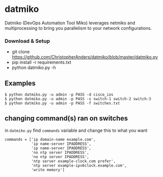 # datmiko

Datmiko (DevOps Automation Tool Miko) leverages netmiko and multiprocessing to bring you parallelism to your network configurations.

### Download & Setup
* git clone https://github.com/ChristopherAnders/datmiko/blob/master/datmiko.py
* pip install -r requirements.txt 
* python datmiko.py -h 

## Examples
```
$ python datmiko.py -u admin -p PASS -d cisco_ios 
$ python datmiko.py -u admin -p PASS -s switch-1 switch-2 switch-3
$ python datmiko.py -u admin -p PASS -f switches.txt
```

## changing command(s) ran on switches
in `datmiko.py` find `commands` variable and change this to what you want
```
commands = ['ip domain-name example.com',
            'ip name-server IPADDRESS',
            'ip name-server IPADDRESS',
            'no ntp server IPADDRESS',
            'no ntp server IPADDRESS',
            'ntp server example-clock.com prefer',
            'ntp server example-ipv6clock.example.com',
            'write memory']
```

